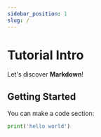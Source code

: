 ```yaml
---
sidebar_position: 1
slug: /
---
```


# Tutorial Intro

Let's discover **Markdown**!

## Getting Started

You can make a code section:

```python
print('hello world')
```